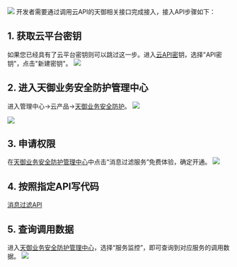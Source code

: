 ![](http://imgcache.tcecqpoc.fsphere.cn/image/mc.qcloudimg.com/static/img/3469fbbb6107997a0ed38ab6ef2764cb/image.png)
开发者需要通过调用云API的天御相关接口完成接入，接入API步骤如下：

## 1. 获取云平台密钥
如果您已经具有了云平台密钥则可以跳过这一步。进入[云API密](http://console.tcecqpoc.fsphere.cn/capi)钥，选择"API密钥"，点击"新建密钥"。
![](http://imgcache.tcecqpoc.fsphere.cn/image/mc.qcloudimg.com/static/img/fd83fe8c74b72782340dd0f765c72b0d/image.png)

## 2. 进入天御业务安全防护管理中心
进入管理中心->云产品->[天御业务安全防护](http://console.tcecqpoc.fsphere.cn/tianyu/overview)。
![](http://imgcache.tcecqpoc.fsphere.cn/image/mc.qcloudimg.com/static/img/c27f47c4d334cee1fb94d8d8da3c62f0/image.png)

![](http://imgcache.tcecqpoc.fsphere.cn/image/mc.qcloudimg.com/static/img/a3621dad678296cece106b38e9909df8/image.png)

## 3. 申请权限
在[天御业务安全防护管理中心](http://console.tcecqpoc.fsphere.cn/tianyu/overview)中点击“消息过滤服务”免费体验，确定开通。
![](http://imgcache.tcecqpoc.fsphere.cn/image/mc.qcloudimg.com/static/img/073600e2a76bb67dc693be474276f076/image.png)

## 4. 按照指定API写代码
[消息过滤API](/doc/product/295/6603)

## 5. 查询调用数据
进入[天御业务安全防护管理中心](http://console.tcecqpoc.fsphere.cn/tianyu/service/UgcAntiSpam)，选择“服务监控”，即可查询到对应服务的调用数据。
![](http://imgcache.tcecqpoc.fsphere.cn/image/mc.qcloudimg.com/static/img/1556f42a664df233a45f0caae194bb0c/image.png)
